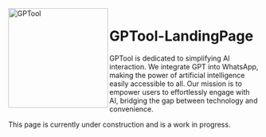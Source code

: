 <img align="left" alt="GPTool" height="200" src="https://github.com/Kikope/GPTool-LandingPage/assets/94445094/42c43204-88c1-4ecf-a3d9-f59876efc8d5">

# GPTool-LandingPage

GPTool is dedicated to simplifying AI interaction. We integrate GPT into WhatsApp, making the power of artificial intelligence easily accessible to all. Our mission is to empower users to effortlessly engage with AI, bridging the gap between technology and convenience.

This page is currently under construction and is a work in progress.
